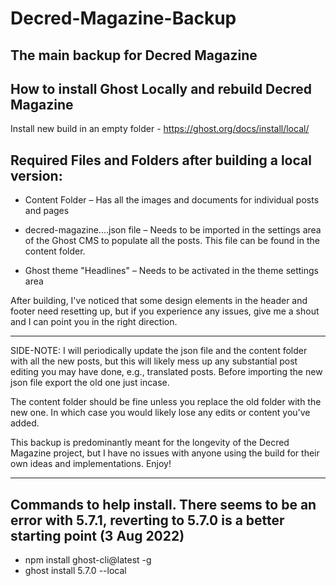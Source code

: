 # Decred-Magazine-Backup
 The main backup for Decred Magazine
---

## How to install Ghost Locally and rebuild Decred Magazine
Install new build in an empty folder - https://ghost.org/docs/install/local/

## Required Files and Folders after building a local version:

* Content Folder – Has all the images and documents for individual posts and pages
* decred-magazine....json file – Needs to be imported in the settings area of the Ghost CMS to populate all the posts. This file can be found in the content folder.

* Ghost theme "Headlines" – Needs to be activated in the theme settings area


After building, I've noticed that some design elements in the header and footer need resetting up, 
but if you experience any issues, give me a shout and I can point you in the right direction.



---
SIDE-NOTE: I will periodically update the json file and the content folder with all the new posts, but this will 
likely mess up any substantial post editing you may have done, e.g., translated posts. Before importing the new 
json file export the old one just incase.

The content folder should be fine unless you replace the old folder with the new one. In which case you would likely
lose any edits or content you've added.

This backup is predominantly meant for the longevity of the Decred Magazine project, but I have no issues with anyone 
using the build for their own ideas and implementations. Enjoy!

---
## Commands to help install. There seems to be an error with 5.7.1, reverting to 5.7.0 is a better starting point (3 Aug 2022)
* npm install ghost-cli@latest -g
* ghost install 5.7.0 --local
